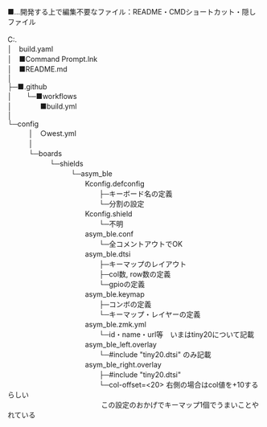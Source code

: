 ■...開発する上で編集不要なファイル：README・CMDショートカット・隠しファイル<br>
<br>
C:.<br>
│　build.yaml<br>
│　■Command Prompt.lnk<br>
│　■README.md<br>
│<br>
├─■.github<br>
│　　└─■workflows<br>
│　　　　■build.yml<br>
│<br>
└─config<br>
　　　│　○west.yml<br>
　　　│<br>
　　　└─boards<br>
　　　　　　└─shields<br>
　　　　　　　　　└─asym_ble<br>
　　　　　　　　　　　Kconfig.defconfig<br>
　　　　　　　　　　　　　├─キーボード名の定義<br>
　　　　　　　　　　　　　└─分割の設定<br>
　　　　　　　　　　　Kconfig.shield<br>
　　　　　　　　　　　　　└─不明<br>
　　　　　　　　　　　asym_ble.conf<br>
　　　　　　　　　　　　　└─全コメントアウトでOK<br>
　　　　　　　　　　　asym_ble.dtsi<br>
　　　　　　　　　　　　　├─キーマップのレイアウト<br>
　　　　　　　　　　　　　├─col数, row数の定義<br>
　　　　　　　　　　　　　└─gpioの定義<br>
　　　　　　　　　　　asym_ble.keymap<br>
　　　　　　　　　　　　　├─コンボの定義<br>
　　　　　　　　　　　　　└─キーマップ・レイヤーの定義<br>
　　　　　　　　　　　asym_ble.zmk.yml<br>
　　　　　　　　　　　　　└─id・name・url等　いまはtiny20について記載<br>
　　　　　　　　　　　asym_ble_left.overlay<br>
　　　　　　　　　　　　　└─#include "tiny20.dtsi" のみ記載<br>
　　　　　　　　　　　asym_ble_right.overlay<br>
　　　　　　　　　　　　　├─#include "tiny20.dtsi"<br>
　　　　　　　　　　　　　└─col-offset=<20> 右側の場合はcol値を+10するらしい<br>
　　　　　　　　　　　　　                  この設定のおかげでキーマップ1個でうまいことやれている<br>
